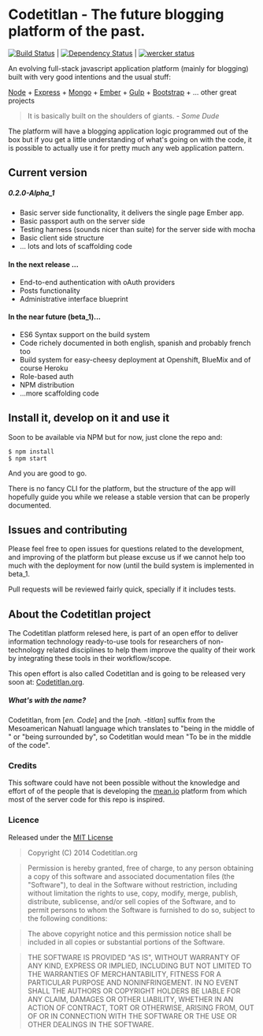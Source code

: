 Codetitlan - The future blogging platform of the past.
======================================================
[![Build Status](https://travis-ci.org/bbaaxx/codetitlan-blog.svg?branch=master)](https://travis-ci.org/bbaaxx/codetitlan-blog) | [![Dependency Status](https://gemnasium.com/bbaaxx/codetitlan-blog.svg)](https://gemnasium.com/bbaaxx/codetitlan-blog) | [![wercker status](https://app.wercker.com/status/5e18081faf5b6d4ec208dc5a47591c23/s "wercker status")](https://app.wercker.com/project/bykey/5e18081faf5b6d4ec208dc5a47591c23)

An evolving full-stack javascript application platform (mainly for blogging) built with very good intentions and the usual stuff:

[Node](http://nodejs.org) + [Express](http://expressjs.com) + [Mongo](http://mongodb.org) + [Ember](http://emberjs.com) + [Gulp](http://gulp.js) + [Bootstrap](http://getbootstrap.com) + ... other great projects

>It is basically built on the shoulders of giants. - _Some Dude_

The platform will have a blogging application logic programmed out of the box but if you get a little understanding of what's going on with the code, it is possible to actually use it for pretty much any web application pattern.

## Current version

##### 0.2.0-Alpha_1
  * Basic server side functionality, it delivers the single page Ember app.
  * Basic passport auth on the server side
  * Testing harness (sounds nicer than suite) for the server side with mocha
  * Basic client side structure
  * ... lots and lots of scaffolding code

#### In the next release ...
  * End-to-end authentication with oAuth providers
  * Posts functionality
  * Administrative interface blueprint
#### In the near future (beta_1)...
  * ES6 Syntax support on the build system
  * Code richely documented in both english, spanish and probably french too
  * Build system for easy-cheesy deployment at Openshift, BlueMix and of course Heroku
  * Role-based auth
  * NPM distribution
  * ...more scaffolding code


## Install it, develop on it and use it

Soon to be available via NPM but for now, just clone the repo and:

    $ npm install
    $ npm start

And you are good to go.

There is no fancy CLI for the platform, but the structure of the app will hopefully guide you while we release a stable version that can be properly documented.

## Issues and contributing
Please feel free to open issues for questions related to the development, and improving of the platform but please excuse us if we cannot help too much with the deployment for now (until the build system is implemented in beta_1.

Pull requests will be reviewed fairly quick, specially if it includes tests.

## About the Codetitlan project

The Codetitlan platform relesed here, is part of an open effor to deliver information technology ready-to-use tools for researchers of non-technology related disciplines to help them improve the quality of their work by integrating these tools in their workflow/scope.

This open effort is also called Codetitlan and is going to be released very soon at: 
[Codetitlan.org](http://www.codetitlan.org).

##### What's with the name?
Codetitlan, from [_en. Code_] and the [_nah. \-titlan_] suffix from the Mesoamerican Nahuatl language which translates to "being in the middle of " or "being surrounded by", so Codetitlan would mean "To be in the middle of the code".

### Credits
This software could have not been possible without the knowledge and effort of of the people that is developing the [mean.io](http://mean.io) platform from which most of the server code for this repo is inspired.

### Licence
    
Released under the [MIT License](http://opensource.org/licenses/MIT)

>Copyright (C) 2014 Codetitlan.org

>Permission is hereby granted, free of charge, to any person obtaining a copy of this software and associated documentation files (the "Software"), to deal in the Software without restriction, including without limitation the rights to use, copy, modify, merge, publish, distribute, sublicense, and/or sell copies of the Software, and to permit persons to whom the Software is furnished to do so, subject to the following conditions:

>The above copyright notice and this permission notice shall be included in all copies or substantial portions of the Software.

>THE SOFTWARE IS PROVIDED "AS IS", WITHOUT WARRANTY OF ANY KIND, EXPRESS OR IMPLIED, INCLUDING BUT NOT LIMITED TO THE WARRANTIES OF MERCHANTABILITY, FITNESS FOR A PARTICULAR PURPOSE AND NONINFRINGEMENT. IN NO EVENT SHALL THE AUTHORS OR COPYRIGHT HOLDERS BE LIABLE FOR ANY CLAIM, DAMAGES OR OTHER LIABILITY, WHETHER IN AN ACTION OF CONTRACT, TORT OR OTHERWISE, ARISING FROM, OUT OF OR IN CONNECTION WITH THE SOFTWARE OR THE USE OR OTHER DEALINGS IN THE SOFTWARE.
